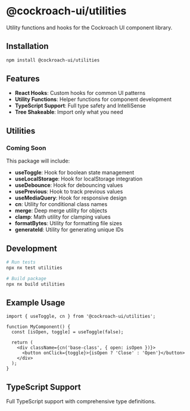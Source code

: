 # @cockroach-ui/utilities

Utility functions and hooks for the Cockroach UI component library.

## Installation

```bash
npm install @cockroach-ui/utilities
```

## Features

- **React Hooks**: Custom hooks for common UI patterns
- **Utility Functions**: Helper functions for component development
- **TypeScript Support**: Full type safety and IntelliSense
- **Tree Shakeable**: Import only what you need

## Utilities

### Coming Soon

This package will include:

- **useToggle**: Hook for boolean state management
- **useLocalStorage**: Hook for localStorage integration
- **useDebounce**: Hook for debouncing values
- **usePrevious**: Hook to track previous values
- **useMediaQuery**: Hook for responsive design
- **cn**: Utility for conditional class names
- **merge**: Deep merge utility for objects
- **clamp**: Math utility for clamping values
- **formatBytes**: Utility for formatting file sizes
- **generateId**: Utility for generating unique IDs

## Development

```bash
# Run tests
npx nx test utilities

# Build package
npx nx build utilities
```

## Example Usage

```tsx
import { useToggle, cn } from '@cockroach-ui/utilities';

function MyComponent() {
  const [isOpen, toggle] = useToggle(false);

  return (
    <div className={cn('base-class', { open: isOpen })}>
      <button onClick={toggle}>{isOpen ? 'Close' : 'Open'}</button>
    </div>
  );
}
```

## TypeScript Support

Full TypeScript support with comprehensive type definitions.
